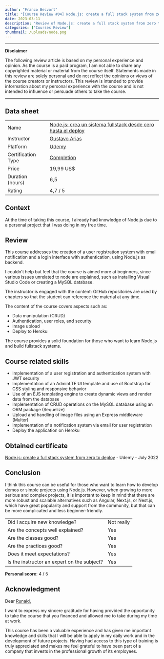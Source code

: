 ```yaml
---
author: "Franco Becvort"
title: "[Course Review #04] Node.js: create a full stack system from zero to deploy"
date: 2023-03-11
description: "Review of Node.js: create a full stack system from zero to deploy"
categories: ["Courses Review"]
thumbnail: /uploads/node.png
---
```


---

**Disclaimer**

The following review article is based on my personal experience and opinion. As the course is a paid program, I am not able to share any copyrighted material or material from the course itself. Statements made in this review are solely personal and do not reflect the opinions or views of the course creators or instructors. This review is intended to provide information about my personal experience with the course and is not intended to influence or persuade others to take the course.

---

## Data sheet

|                    |                                                                                                                                                            |
| ------------------ | ---------------------------------------------------------------------------------------------------------------------------------------------------------- |
| Name               | [Node.js: crea un sistema fullstack desde cero hasta el deploy](https://www.udemy.com/course/nodejs-crea-un-sistema-fullstack-desde-cero-hasta-el-deploy/) |
| Instructor         | [Gustavo Arias](https://www.linkedin.com/in/gustabin/)                                                                                                     |
| Platform           | [Udemy](https://www.udemy.com/)                                                                                                                            |
| Certification Type | [Completion](https://support.udemy.com/hc/en-us/sections/360011037194-Certificates-of-Completion)                                                          |
| Price              | 19,99 US$                                                                                                                                                  |
| Duration \(hours\) | 6,5                                                                                                                                                        |
| Rating             | 4,7 / 5                                                                                                                                                    |

## Context

At the time of taking this course, I already had knowledge of Node.js due to a personal project that I was doing in my free time.

## Review

This course addresses the creation of a user registration system with email notification and a login interface with authentication, using Node.js as backend.

I couldn't help but feel that the course is aimed more at beginners, since various issues unrelated to node are explained, such as installing Visual Studio Code or creating a MySQL database.

The instructor is engaged with the content: GitHub repositories are used by chapters so that the student can reference the material at any time.

The content of the course covers aspects such as:

- Data manipulation (CRUD)
- Authentication, user roles, and security
- Image upload
- Deploy to Heroku

The course provides a solid foundation for those who want to learn Node.js and build fullstack systems.

## Course related skills

- Implementation of a user registration and authentication system with JWT security
- Implementation of an AdminLTE UI template and use of Bootstrap for CSS styling and responsive behavior
- Use of an EJS templating engine to create dynamic views and render data from the database
- Implementation of CRUD operations on the MySQL database using an ORM package \(Sequelize\)
- Upload and handling of image files using an Express middleware \(Multer\)
- Implementation of a notification system via email for user registration
- Deploy the application on Heroku

## Obtained certificate

[Node.js: create a full stack system from zero to deploy](https://udemy-certificate.s3.amazonaws.com/pdf/UC-d1127a99-da0a-4e4a-a2b1-e12eb381a394.pdf) - Udemy - July 2022

## Conclusion

I think this course can be useful for those who want to learn how to develop demos or simple projects using Node.js. However, when growing to more serious and complex projects, it is important to keep in mind that there are more robust and scalable alternatives such as Angular, Next.js, or Nest.js, which have great popularity and support from the community, but that can be more complicated and less beginner-friendly.

|                                             |            |
| ------------------------------------------- | ---------- |
| Did I acquire new knowledge?                | Not really |
| Are the concepts well explained?            | Yes        |
| Are the classes good?                       | Yes        |
| Are the practices good?                     | Yes        |
| Does it meet expectations?                  | Yes        |
| Is the instructor an expert on the subject? | Yes        |

**Personal score:** 4 / 5

## Acknowledgment

Dear [Runaid](https://www.runaid.com.ar/index.php?languaje=en),

I want to express my sincere gratitude for having provided the opportunity to take the course that you financed and allowed me to take during my time at work.

This course has been a valuable experience and has given me important knowledge and skills that I will be able to apply in my daily work and in the development of future projects. Having had access to this type of training is truly appreciated and makes me feel grateful to have been part of a company that invests in the professional growth of its employees.
